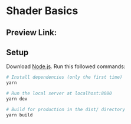 # Shader Basics

<!-- ![image](./shader-basics.jpg) -->

## Preview Link:

<!-- https://shader-basics.vercel.app/ -->

## Setup
Download [Node.js](https://nodejs.org/en/download/).
Run this followed commands:

``` bash
# Install dependencies (only the first time)
yarn

# Run the local server at localhost:8080
yarn dev

# Build for production in the dist/ directory
yarn build
```
